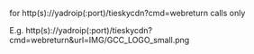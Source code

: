for http(s)://yadroip(:port)/tieskycdn?cmd=webreturn calls only

E.g.
http(s)://yadroip(:port)/tieskycdn?cmd=webreturn&url=IMG/GCC_LOGO_small.png